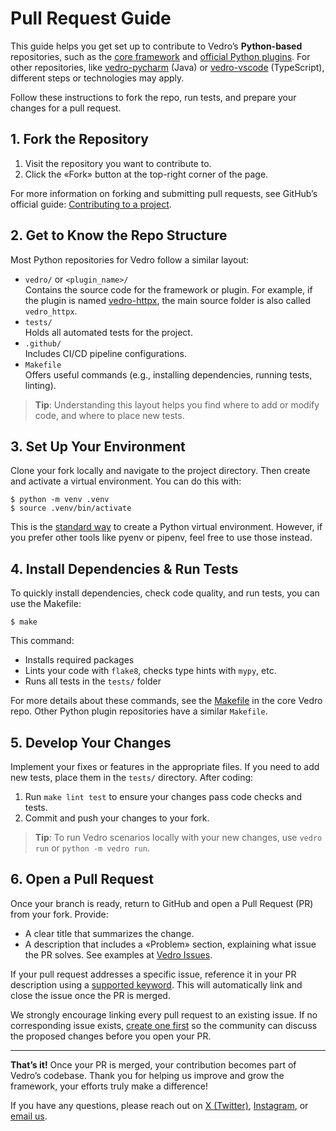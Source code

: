 # Pull Request Guide

This guide helps you get set up to contribute to Vedro’s **Python-based** repositories, such as the [core framework](https://github.com/vedro-universe/vedro) and [official Python plugins](https://github.com/search?q=topic%3Avedro-plugin+org%3Avedro-universe&type=Repositories). For other repositories, like [vedro-pycharm](https://github.com/vedro-universe/vedro-pycharm-plugin) (Java) or [vedro-vscode](https://github.com/vedro-universe/vedro-vscode) (TypeScript), different steps or technologies may apply.

Follow these instructions to fork the repo, run tests, and prepare your changes for a pull request.

## 1. Fork the Repository

1. Visit the repository you want to contribute to.
2. Click the «Fork» button at the top-right corner of the page.  

For more information on forking and submitting pull requests, see GitHub’s official guide: [Contributing to a project](https://docs.github.com/en/get-started/exploring-projects-on-github/contributing-to-a-project).

## 2. Get to Know the Repo Structure

Most Python repositories for Vedro follow a similar layout:

- `vedro/` or `<plugin_name>/`  
    Contains the source code for the framework or plugin. For example, if the plugin is named [vedro-httpx](https://github.com/vedro-universe/vedro-httpx), the main source folder is also called `vedro_httpx`.
- `tests/`  
  Holds all automated tests for the project.
- `.github/`  
  Includes CI/CD pipeline configurations.  
- `Makefile`  
  Offers useful commands (e.g., installing dependencies, running tests, linting).

> **Tip**: Understanding this layout helps you find where to add or modify code, and where to place new tests.

## 3. Set Up Your Environment

Clone your fork locally and navigate to the project directory. Then create and activate a virtual environment. You can do this with:

```shell
$ python -m venv .venv
$ source .venv/bin/activate
```

This is the [standard way](https://docs.python.org/3/library/venv.html) to create a Python virtual environment. However, if you prefer other tools like pyenv or pipenv, feel free to use those instead.

## 4. Install Dependencies & Run Tests

To quickly install dependencies, check code quality, and run tests, you can use the Makefile:

```shell
$ make
```

This command:
- Installs required packages  
- Lints your code with `flake8`, checks type hints with `mypy`, etc.  
- Runs all tests in the `tests/` folder

For more details about these commands, see the [Makefile](https://github.com/vedro-universe/vedro/blob/main/Makefile) in the core Vedro repo. Other Python plugin repositories have a similar `Makefile`.

## 5. Develop Your Changes

Implement your fixes or features in the appropriate files. If you need to add new tests, place them in the `tests/` directory. After coding:

1. Run `make lint test` to ensure your changes pass code checks and tests.  
2. Commit and push your changes to your fork.

> **Tip**: To run Vedro scenarios locally with your new changes, use `vedro run` or `python -m vedro run`.

## 6. Open a Pull Request

Once your branch is ready, return to GitHub and open a Pull Request (PR) from your fork. Provide:

- A clear title that summarizes the change.  
- A description that includes a «Problem» section, explaining what issue the PR solves. See examples at [Vedro Issues](https://github.com/vedro-universe/vedro/issues?q=is%3Aissue).

If your pull request addresses a specific issue, reference it in your PR description using a [supported keyword](https://docs.github.com/en/issues/tracking-your-work-with-issues/using-issues/linking-a-pull-request-to-an-issue#linking-a-pull-request-to-an-issue-using-a-keyword). This will automatically link and close the issue once the PR is merged.

We strongly encourage linking every pull request to an existing issue. If no corresponding issue exists, [create one first](https://github.com/vedro-universe/vedro/issues/new) so the community can discuss the proposed changes before you open your PR.

---

**That’s it!** Once your PR is merged, your contribution becomes part of Vedro’s codebase. Thank you for helping us improve and grow the framework, your efforts truly make a difference!

If you have any questions, please reach out on [X (Twitter)](https://x.com/vedro_universe), [Instagram](https://www.instagram.com/vedro_universe/), or [email us](mailto:mail@vedro.io).
